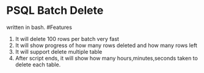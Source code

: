 # PSQL Batch Delete 
written in bash.
#Features
1. It will delete 100 rows per batch very fast
2. It will show progress of how many rows deleted and how many rows left
3. It will support delete multiple table
4. After script ends, it will show how many hours,minutes,seconds taken to delete each table.

